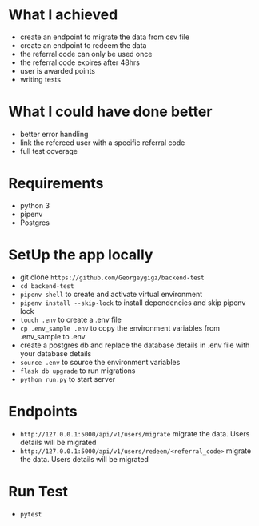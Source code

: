 # What I achieved
- create an endpoint to migrate the data from csv file
- create an endpoint to redeem the data
- the referral code can only be used once
- the referral code expires after 48hrs
- user is awarded points
- writing tests

# What I could have done better
- better error handling
- link the refereed user with a specific referral code
- full test coverage

# Requirements
- python 3
- pipenv
- Postgres

# SetUp the app locally
- git clone `https://github.com/Georgeygigz/backend-test`
- `cd backend-test`
- `pipenv shell` to create and activate virtual environment
- `pipenv install --skip-lock` to install dependencies and skip pipenv lock
- `touch .env` to create a .env file
- `cp .env_sample .env` to copy the environment variables from .env_sample to .env
- create a postgres db and replace the database details in .env file with your database details
- `source .env` to source the environment variables
- `flask db upgrade` to run migrations
- `python run.py` to start server

# Endpoints
 - `http://127.0.0.1:5000/api/v1/users/migrate` migrate the data. Users details will be migrated
 - `http://127.0.0.1:5000/api/v1/users/redeem/<referral_code>` migrate the data. Users details will be migrated

 # Run Test
 - `pytest`